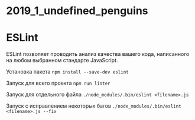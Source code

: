 # 2019_1_undefined_penguins

# ESLint

ESLint позволяет проводить анализ качества вашего кода, написанного на любом выбранном стандарте JavaScript.

Установка пакета ```npm install --save-dev eslint```

Запуск для всего проекта ```npm run linter```

Запуск для отдельного файла ```./node_modules/.bin/eslint <filename>.js```

Запуск с исправлением некоторых багов ```./node_modules/.bin/eslint <filename>.js --fix```
